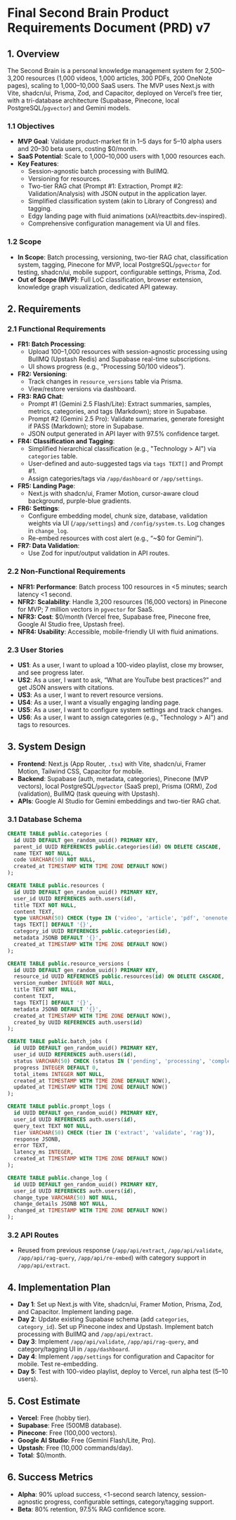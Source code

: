 # Final Second Brain Product Requirements Document (PRD) v7

## 1. Overview
The Second Brain is a personal knowledge management system for 2,500–3,200 resources (1,000 videos, 1,000 articles, 300 PDFs, 200 OneNote pages), scaling to 1,000–10,000 SaaS users. The MVP uses Next.js with Vite, shadcn/ui, Prisma, Zod, and Capacitor, deployed on Vercel’s free tier, with a tri-database architecture (Supabase, Pinecone, local PostgreSQL/`pgvector`) and Gemini models.

### 1.1 Objectives
- **MVP Goal**: Validate product-market fit in 1–5 days for 5–10 alpha users and 20–30 beta users, costing $0/month.
- **SaaS Potential**: Scale to 1,000–10,000 users with 1,000 resources each.
- **Key Features**:
  - Session-agnostic batch processing with BullMQ.
  - Versioning for resources.
  - Two-tier RAG chat (Prompt #1: Extraction, Prompt #2: Validation/Analysis) with JSON output in the application layer.
  - Simplified classification system (akin to Library of Congress) and tagging.
  - Edgy landing page with fluid animations (xAI/reactbits.dev-inspired).
  - Comprehensive configuration management via UI and files.

### 1.2 Scope
- **In Scope**: Batch processing, versioning, two-tier RAG chat, classification system, tagging, Pinecone for MVP, local PostgreSQL/`pgvector` for testing, shadcn/ui, mobile support, configurable settings, Prisma, Zod.
- **Out of Scope (MVP)**: Full LoC classification, browser extension, knowledge graph visualization, dedicated API gateway.

## 2. Requirements

### 2.1 Functional Requirements
- **FR1: Batch Processing**:
  - Upload 100–1,000 resources with session-agnostic processing using BullMQ (Upstash Redis) and Supabase real-time subscriptions.
  - UI shows progress (e.g., “Processing 50/100 videos”).
- **FR2: Versioning**:
  - Track changes in `resource_versions` table via Prisma.
  - View/restore versions via dashboard.
- **FR3: RAG Chat**:
  - Prompt #1 (Gemini 2.5 Flash/Lite): Extract summaries, samples, metrics, categories, and tags (Markdown); store in Supabase.
  - Prompt #2 (Gemini 2.5 Pro): Validate summaries, generate foresight if PASS (Markdown); store in Supabase.
  - JSON output generated in API layer with 97.5% confidence target.
- **FR4: Classification and Tagging**:
  - Simplified hierarchical classification (e.g., "Technology > AI") via `categories` table.
  - User-defined and auto-suggested tags via `tags TEXT[]` and Prompt #1.
  - Assign categories/tags via `/app/dashboard` or `/app/settings`.
- **FR5: Landing Page**:
  - Next.js with shadcn/ui, Framer Motion, cursor-aware cloud background, purple-blue gradients.
- **FR6: Settings**:
  - Configure embedding model, chunk size, database, validation weights via UI (`/app/settings`) and `/config/system.ts`. Log changes in `change_log`.
  - Re-embed resources with cost alert (e.g., “~$0 for Gemini”).
- **FR7: Data Validation**:
  - Use Zod for input/output validation in API routes.

### 2.2 Non-Functional Requirements
- **NFR1: Performance**: Batch process 100 resources in <5 minutes; search latency <1 second.
- **NFR2: Scalability**: Handle 3,200 resources (16,000 vectors) in Pinecone for MVP; 7 million vectors in `pgvector` for SaaS.
- **NFR3: Cost**: $0/month (Vercel free, Supabase free, Pinecone free, Google AI Studio free, Upstash free).
- **NFR4: Usability**: Accessible, mobile-friendly UI with fluid animations.

### 2.3 User Stories
- **US1**: As a user, I want to upload a 100-video playlist, close my browser, and see progress later.
- **US2**: As a user, I want to ask, “What are YouTube best practices?” and get JSON answers with citations.
- **US3**: As a user, I want to revert resource versions.
- **US4**: As a user, I want a visually engaging landing page.
- **US5**: As a user, I want to configure system settings and track changes.
- **US6**: As a user, I want to assign categories (e.g., "Technology > AI") and tags to resources.

## 3. System Design
- **Frontend**: Next.js (App Router, `.tsx`) with Vite, shadcn/ui, Framer Motion, Tailwind CSS, Capacitor for mobile.
- **Backend**: Supabase (auth, metadata, categories), Pinecone (MVP vectors), local PostgreSQL/`pgvector` (SaaS prep), Prisma (ORM), Zod (validation), BullMQ (task queuing with Upstash).
- **APIs**: Google AI Studio for Gemini embeddings and two-tier RAG chat.

### 3.1 Database Schema
```sql
CREATE TABLE public.categories (
  id UUID DEFAULT gen_random_uuid() PRIMARY KEY,
  parent_id UUID REFERENCES public.categories(id) ON DELETE CASCADE,
  name TEXT NOT NULL,
  code VARCHAR(50) NOT NULL,
  created_at TIMESTAMP WITH TIME ZONE DEFAULT NOW()
);

CREATE TABLE public.resources (
  id UUID DEFAULT gen_random_uuid() PRIMARY KEY,
  user_id UUID REFERENCES auth.users(id),
  title TEXT NOT NULL,
  content TEXT,
  type VARCHAR(50) CHECK (type IN ('video', 'article', 'pdf', 'onenote')),
  tags TEXT[] DEFAULT '{}',
  category_id UUID REFERENCES public.categories(id),
  metadata JSONB DEFAULT '{}',
  created_at TIMESTAMP WITH TIME ZONE DEFAULT NOW()
);

CREATE TABLE public.resource_versions (
  id UUID DEFAULT gen_random_uuid() PRIMARY KEY,
  resource_id UUID REFERENCES public.resources(id) ON DELETE CASCADE,
  version_number INTEGER NOT NULL,
  title TEXT NOT NULL,
  content TEXT,
  tags TEXT[] DEFAULT '{}',
  metadata JSONB DEFAULT '{}',
  created_at TIMESTAMP WITH TIME ZONE DEFAULT NOW(),
  created_by UUID REFERENCES auth.users(id)
);

CREATE TABLE public.batch_jobs (
  id UUID DEFAULT gen_random_uuid() PRIMARY KEY,
  user_id UUID REFERENCES auth.users(id),
  status VARCHAR(50) CHECK (status IN ('pending', 'processing', 'completed', 'failed')),
  progress INTEGER DEFAULT 0,
  total_items INTEGER NOT NULL,
  created_at TIMESTAMP WITH TIME ZONE DEFAULT NOW(),
  updated_at TIMESTAMP WITH TIME ZONE DEFAULT NOW()
);

CREATE TABLE public.prompt_logs (
  id UUID DEFAULT gen_random_uuid() PRIMARY KEY,
  user_id UUID REFERENCES auth.users(id),
  query_text TEXT NOT NULL,
  tier VARCHAR(50) CHECK (tier IN ('extract', 'validate', 'rag')),
  response JSONB,
  error TEXT,
  latency_ms INTEGER,
  created_at TIMESTAMP WITH TIME ZONE DEFAULT NOW()
);

CREATE TABLE public.change_log (
  id UUID DEFAULT gen_random_uuid() PRIMARY KEY,
  user_id UUID REFERENCES auth.users(id),
  change_type VARCHAR(50) NOT NULL,
  change_details JSONB NOT NULL,
  changed_at TIMESTAMP WITH TIME ZONE DEFAULT NOW()
);
```

### 3.2 API Routes
- Reused from previous response (`/app/api/extract`, `/app/api/validate`, `/app/api/rag-query`, `/app/api/re-embed`) with category support in `/app/api/extract`.

## 4. Implementation Plan
- **Day 1**: Set up Next.js with Vite, shadcn/ui, Framer Motion, Prisma, Zod, and Capacitor. Implement landing page.
- **Day 2**: Update existing Supabase schema (add `categories`, `category_id`). Set up Pinecone index and Upstash. Implement batch processing with BullMQ and `/app/api/extract`.
- **Day 3**: Implement `/app/api/validate`, `/app/api/rag-query`, and category/tagging UI in `/app/dashboard`.
- **Day 4**: Implement `/app/settings` for configuration and Capacitor for mobile. Test re-embedding.
- **Day 5**: Test with 100-video playlist, deploy to Vercel, run alpha test (5–10 users).

## 5. Cost Estimate
- **Vercel**: Free (hobby tier).
- **Supabase**: Free (500MB database).
- **Pinecone**: Free (100,000 vectors).
- **Google AI Studio**: Free (Gemini Flash/Lite, Pro).
- **Upstash**: Free (10,000 commands/day).
- **Total**: $0/month.

## 6. Success Metrics
- **Alpha**: 90% upload success, <1-second search latency, session-agnostic progress, configurable settings, category/tagging support.
- **Beta**: 80% retention, 97.5% RAG confidence score.